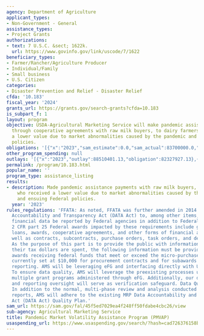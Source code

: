 ```yaml
---
agency: Department of Agriculture
applicant_types:
- Non-Government - General
assistance_types:
- Project Grants
authorizations:
- text: 7 U.S.C. &sect; 1622k.
  url: https://www.govinfo.gov/link/uscode/7/1622
beneficiary_types:
- Farmer/Rancher/Agriculture Producer
- Individual/Family
- Small business
- U.S. Citizen
categories:
- Disaster Prevention and Relief - Disaster Relief
cfda: '10.183'
fiscal_year: '2024'
grants_url: https://grants.gov/search-grants?cfda=10.183
is_subpart_f: 1
layout: program
objective: USDA-Agricultural Marketing Service will make pandemic assistance payments,
  through cooperative agreements with raw milk buyers, to dairy farmers who received
  a lower value due to market abnormalities caused by the pandemic and ensuing Federal
  policies.
obligations: '[{"x":"2023","sam_estimate":0.0,"sam_actual":83700000.0,"usa_spending_actual":83724542.18},{"x":"2024","sam_estimate":0.0,"sam_actual":0.0,"usa_spending_actual":-11646.2},{"x":"2025","sam_estimate":0.0,"sam_actual":0.0,"usa_spending_actual":0.0}]'
other_program_spending: null
outlays: '[{"x":"2023","outlay":88510401.13,"obligation":82327927.13},{"x":"2024","outlay":0.0,"obligation":0.0},{"x":"2025","outlay":0.0,"obligation":0.0}]'
permalink: /program/10.183.html
popular_name: ''
program_type: assistance_listing
results:
- description: Made pandemic assistance payments with raw milk buyers, to dairy farmers
    who received a lower value due to market abnormalities caused by the pandemic
    and ensuing Federal policies.
  year: '2023'
rules_regulations: 'FFATA: As noted, FFATA was further amended in 2014 by the Digital
  Accountability and Transparency Act (DATA Act) to, among other items, require summary
  financial data be reported by Federal agencies in addition to Federal award data.
  2 CFR part 25 Federal awards impacted by these requirements include grants, sub-grants,
  loans, awards, cooperative agreements, and other forms of financial assistance as
  well as contracts, subcontracts, purchase orders, task orders, and delivery orders.
  As the purpose of this part is to provide the public with information about how
  their tax dollars are spent, the following information must be provided for primary
  awards receiving federal funds that meet or exceed the micro-purchase threshold
  currently set at $10,000 for procurement contracts and for subawards exceeding $30,000
  reporting. AMS will be leveraging eFG and interfacing directly with USASpending.gov.
  To ensure data quality, AMS will leverage the preexisting processes utilized across
  multiple grant programs administered through eFG. Additionally, our defined monitoring
  and reporting oversight will serve as verification safeguard. Data Quality and Transparency:
  In addition to the normal, multi-phase review and analysis conducted for grantee
  reports, AMS will adhere to the existing MRP Data Accountability and Transparency
  Act (DATA Act) Quality Plan.'
sam_url: https://sam.gov/fal/45f5ed7029ea4f248ff50fdabe4cbc26/view
sub-agency: Agricultural Marketing Service
title: Pandemic Market Volatility Assistance Program (PMVAP)
usaspending_url: https://www.usaspending.gov/search/?hash=cad726376158b2bc41e8f415b17fb453
---
```

